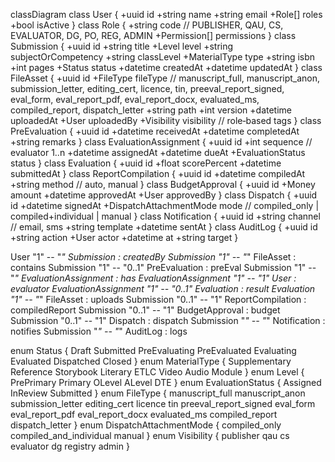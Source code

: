 classDiagram
  class User {
    +uuid id
    +string name
    +string email
    +Role[] roles
    +bool isActive
  }
  class Role {
    +string code  // PUBLISHER, QAU, CS, EVALUATOR, DG, PO, REG, ADMIN
    +Permission[] permissions
  }
  class Submission {
    +uuid id
    +string title
    +Level level
    +string subjectOrCompetency
    +string classLevel
    +MaterialType type
    +string isbn
    +int pages
    +Status status
    +datetime createdAt
    +datetime updatedAt
  }
  class FileAsset {
    +uuid id
    +FileType fileType // manuscript_full, manuscript_anon, submission_letter, editing_cert, licence, tin, preeval_report_signed, eval_form, eval_report_pdf, eval_report_docx, evaluated_ms, compiled_report, dispatch_letter
    +string path
    +int version
    +datetime uploadedAt
    +User uploadedBy
    +Visibility visibility // role‑based tags
  }
  class PreEvaluation {
    +uuid id
    +datetime receivedAt
    +datetime completedAt
    +string remarks
  }
  class EvaluationAssignment {
    +uuid id
    +int sequence // evaluator 1..n
    +datetime assignedAt
    +datetime dueAt
    +EvaluationStatus status
  }
  class Evaluation {
    +uuid id
    +float scorePercent
    +datetime submittedAt
  }
  class ReportCompilation {
    +uuid id
    +datetime compiledAt
    +string method // auto, manual
  }
  class BudgetApproval {
    +uuid id
    +Money amount
    +datetime approvedAt
    +User approvedBy
  }
  class Dispatch {
    +uuid id
    +datetime signedAt
    +DispatchAttachmentMode mode // compiled_only | compiled+individual | manual
  }
  class Notification {
    +uuid id
    +string channel // email, sms
    +string template
    +datetime sentAt
  }
  class AuditLog {
    +uuid id
    +string action
    +User actor
    +datetime at
    +string target
  }

  User "1" -- "*" Submission : createdBy
  Submission "1" -- "*" FileAsset : contains
  Submission "1" -- "0..1" PreEvaluation : preEval
  Submission "1" -- "*" EvaluationAssignment : has
  EvaluationAssignment "1" -- "1" User : evaluator
  EvaluationAssignment "1" -- "0..1" Evaluation : result
  Evaluation "1" -- "*" FileAsset : uploads
  Submission "0..1" -- "1" ReportCompilation : compiledReport
  Submission "0..1" -- "1" BudgetApproval : budget
  Submission "0..1" -- "1" Dispatch : dispatch
  Submission "*" -- "*" Notification : notifies
  Submission "*" -- "*" AuditLog : logs

  enum Status { Draft Submitted PreEvaluating PreEvaluated Evaluating Evaluated Dispatched Closed }
  enum MaterialType { Supplementary Reference Storybook Literary ETLC Video Audio Module }
  enum Level { PrePrimary Primary OLevel ALevel DTE }
  enum EvaluationStatus { Assigned InReview Submitted }
  enum FileType { manuscript_full manuscript_anon submission_letter editing_cert licence tin preeval_report_signed eval_form eval_report_pdf eval_report_docx evaluated_ms compiled_report dispatch_letter }
  enum DispatchAttachmentMode { compiled_only compiled_and_individual manual }
  enum Visibility { publisher qau cs evaluator dg registry admin }

